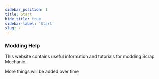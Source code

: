 ```yaml
---
sidebar_position: 1
title: Start
hide_title: true
sidebar-label: 'Start'
slug: /
---
```


### Modding Help

This website contains useful information and tutorials for modding Scrap Mechanic.

More things will be added over time.
